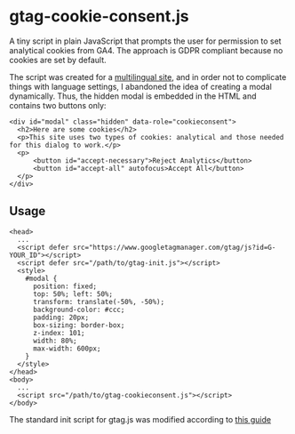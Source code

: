 # gtag-cookie-consent.js
A tiny script in plain JavaScript that prompts the user for permission to set analytical cookies from GA4.
The approach is GDPR compliant because no cookies are set by default.

The script was created for a [multilingual site](https://do-your-own-seo.com/en/), and in order not to complicate things with language settings, I abandoned the idea of creating a modal dynamically.
Thus, the hidden modal is embedded in the HTML and contains two buttons only:

    <div id="modal" class="hidden" data-role="cookieconsent">
      <h2>Here are some cookies</h2>
      <p>This site uses two types of cookies: analytical and those needed for this dialog to work.</p>
      <p>
          <button id="accept-necessary">Reject Analytics</button>
          <button id="accept-all" autofocus>Accept All</button>
      </p>
    </div>
 ## Usage
    <head>
      ...
      <script defer src="https://www.googletagmanager.com/gtag/js?id=G-YOUR_ID"></script>
      <script defer src="/path/to/gtag-init.js"></script>
      <style>
        #modal {
          position: fixed;
          top: 50%; left: 50%;
          transform: translate(-50%, -50%);
          background-color: #ccc;
          padding: 20px;
          box-sizing: border-box;
          z-index: 101;
          width: 80%;
          max-width: 600px;
        }
      </style>
    </head>
    <body>
      ...
      <script src="/path/to/gtag-cookieconsent.js"></script>
    </body>
    
  The standard init script for gtag.js was modified according to [this guide](https://developers.google.com/tag-platform/devguides/consent)
